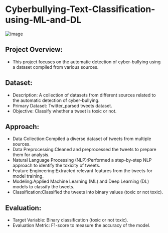 # Cyberbullying-Text-Classification-using-ML-and-DL

![image](https://www.parents.com/thmb/tkzQwjCMC7W2BzGR5rSUVDU8FU0=/1500x0/filters:no_upscale():max_bytes(150000):strip_icc()/what-are-the-effects-of-cyberbullying-460558-5b4a9d776bee4efea38cdfa9158a2ded.png)

## Project Overview:
- This project focuses on the automatic detection of cyber-bullying using a dataset compiled from various sources.

## Dataset:
- Description: A collection of datasets from different sources related to the automatic detection of cyber-bullying.
- Primary Dataset: Twitter_parsed tweets dataset.
- Objective: Classify whether a tweet is toxic or not.

## Approach:
- Data Collection:Compiled a diverse dataset of tweets from multiple sources.
- Data Preprocessing:Cleaned and preprocessed the tweets to prepare them for analysis.
- Natural Language Processing (NLP):Performed a step-by-step NLP approach to identify the toxicity of tweets.
- Feature Engineering:Extracted relevant features from the tweets for model training.
- Modeling:Applied Machine Learning (ML) and Deep Learning (DL) models to classify the tweets.
- Classification:Classified the tweets into binary values (toxic or not toxic).

## Evaluation:
- Target Variable: Binary classification (toxic or not toxic).
- Evaluation Metric: F1-score to measure the accuracy of the model.
